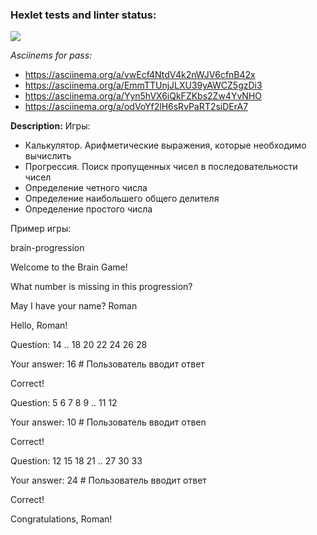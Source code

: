 ### Hexlet tests and linter status:
<a href="https://codeclimate.com/github/MisterFlicker/python-project-49/maintainability"><img src="https://api.codeclimate.com/v1/badges/50b7cdc90c8959ebe9ee/maintainability" /></a>

*Asciinems for pass:*
- https://asciinema.org/a/vwEcf4NtdV4k2nWJV6cfnB42x
- https://asciinema.org/a/EmmTTUnjJLXU39yAWCZ5gzDi3
- https://asciinema.org/a/Yyn5hVX6iQkFZKbs2Zw4YvNHO
- https://asciinema.org/a/odVoYf2lH6sRvPaRT2siDErA7

**Description:**
Игры:

- Калькулятор. Арифметические выражения, которые необходимо вычислить
- Прогрессия. Поиск пропущенных чисел в последовательности чисел
- Определение четного числа
- Определение наибольшего общего делителя
- Определение простого числа

Пример игры:

brain-progression

Welcome to the Brain Game!

What number is missing in this progression?

May I have your name? Roman

Hello, Roman!

Question: 14 .. 18 20 22 24 26 28

Your answer: 16 # Пользователь вводит ответ

Correct!

Question: 5 6 7 8 9 .. 11 12

Your answer: 10 # Пользователь вводит отвеn

Correct!

Question: 12 15 18 21 .. 27 30 33

Your answer: 24 # Пользователь вводит ответ

Correct!

Congratulations, Roman!
